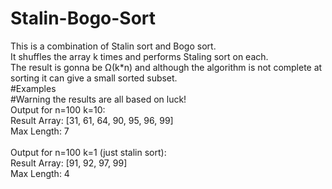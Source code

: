 # Stalin-Bogo-Sort<br>
This is a combination of Stalin sort and Bogo sort. <br>
It shuffles the array k times and performs Staling sort on each. <br>
The result is gonna be Ω(k*n) and although the algorithm is not complete at sorting it can give a small sorted subset.<br>
#Examples<br>
#Warning the results are all based on luck!<br>
Output for n=100 k=10:<br>
Result Array: [31, 61, 64, 90, 95, 96, 99]<br>Max Length: 7 <br>
<br>
Output for n=100 k=1 (just stalin sort):<br>
Result Array: [91, 92, 97, 99]<br>Max Length: 4<br>


